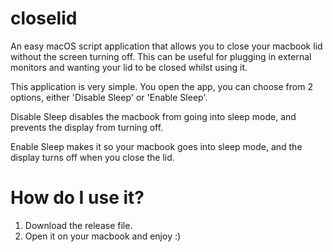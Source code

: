 # closelid
An easy macOS script application that allows you to close your macbook lid without the screen turning off. This can be useful for plugging in external monitors and wanting your lid to be closed whilst using it.

This application is very simple.
You open the app, you can choose from 2 options, either 'Disable Sleep' or 'Enable Sleep'.

Disable Sleep disables the macbook from going into sleep mode, and prevents the display from turning off.

Enable Sleep makes it so your macbook goes into sleep mode, and the display turns off when you close the lid.

# How do I use it?
1.  Download the release file.
2.  Open it on your macbook and enjoy :)
